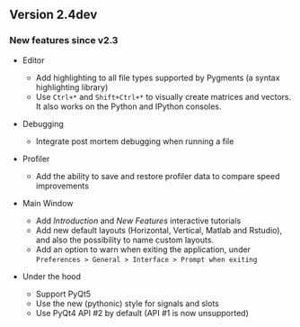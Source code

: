 ## Version 2.4dev

### New features since v2.3

* Editor
  * Add highlighting to all file types supported by Pygments (a syntax highlighting library)
  * Use `Ctrl+*` and `Shift+Ctrl+*` to visually create matrices and vectors. It also works on the Python and IPython consoles.

* Debugging
  * Integrate post mortem debugging when running a file

* Profiler
  * Add the ability to save and restore profiler data to compare speed improvements

* Main Window
  * Add *Introduction* and *New Features* interactive tutorials
  * Add new default layouts (Horizontal, Vertical, Matlab and Rstudio), and also the possibility to name custom layouts.
  * Add an option to warn when exiting the application, under `Preferences > General > Interface > Prompt when exiting`

* Under the hood
  * Support PyQt5
  * Use the new (pythonic) style for signals and slots
  * Use PyQt4 API #2 by default (API #1 is now unsupported)